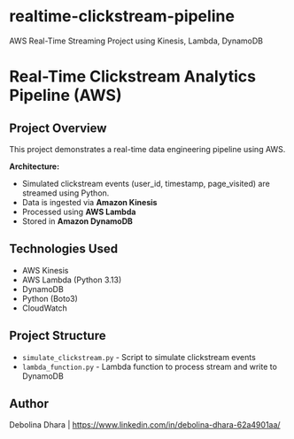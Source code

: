 # realtime-clickstream-pipeline
AWS Real-Time Streaming Project using Kinesis, Lambda, DynamoDB

# Real-Time Clickstream Analytics Pipeline (AWS)

## Project Overview
This project demonstrates a real-time data engineering pipeline using AWS.

**Architecture:**
- Simulated clickstream events (user_id, timestamp, page_visited) are streamed using Python.
- Data is ingested via **Amazon Kinesis**
- Processed using **AWS Lambda**
- Stored in **Amazon DynamoDB**

## Technologies Used
- AWS Kinesis
- AWS Lambda (Python 3.13)
- DynamoDB
- Python (Boto3)
- CloudWatch

## Project Structure
- `simulate_clickstream.py` - Script to simulate clickstream events
- `lambda_function.py` - Lambda function to process stream and write to DynamoDB

## Author
Debolina Dhara | https://www.linkedin.com/in/debolina-dhara-62a4901aa/
